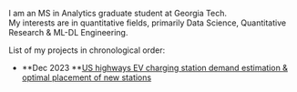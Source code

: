 
I am an MS in Analytics graduate student at Georgia Tech.<br>
My interests are in quantitative fields, primarily Data Science, Quantitative Research & ML-DL Engineering.<br>

List of my projects in chronological order:

* **Dec 2023 **<a href="https://github.com/VarunVankineni/DVA-fall-2022" title="Hobbit lifestyles">US highways EV charging station demand estimation & optimal placement of new stations</a> 




